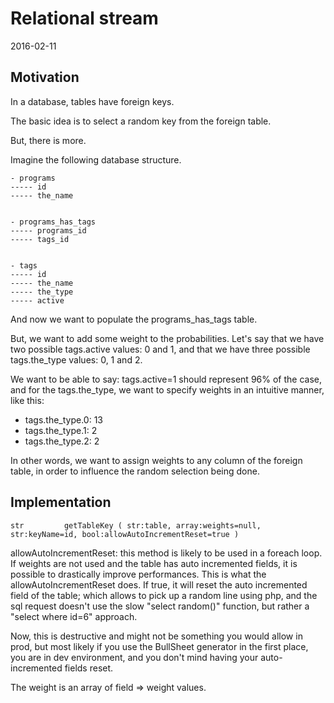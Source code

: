 Relational stream
=====================
2016-02-11





Motivation
-------------

In a database, tables have foreign keys.





The basic idea is to select a random key from the foreign table.

But, there is more.

Imagine the following database structure.


```
- programs
----- id
----- the_name


- programs_has_tags
----- programs_id
----- tags_id


- tags
----- id
----- the_name
----- the_type
----- active

```


And now we want to populate the programs_has_tags table.

But, we want to add some weight to the probabilities.
Let's say that we have two possible tags.active values: 0 and 1,
and that we have three possible tags.the_type values: 0, 1 and 2.

We want to be able to say: tags.active=1 should represent 96% of the case,
and for the tags.the_type, we want to specify weights in an intuitive manner, like this:

- tags.the_type.0:  13
- tags.the_type.1:  2
- tags.the_type.2:  2
 
 
In other words, we want to assign weights to any column of the foreign table, in order to influence the random selection 
being done.
 
 
 
Implementation
------------------ 


```
str         getTableKey ( str:table, array:weights=null, str:keyName=id, bool:allowAutoIncrementReset=true )
```


allowAutoIncrementReset: this method is likely to be used in a foreach loop.
If weights are not used and the table has auto incremented fields, it is possible to drastically improve performances.
This is what the allowAutoIncrementReset does.
If true, it will reset the auto incremented field of the table; which allows to pick up a random 
line using php, and the sql request doesn't use the slow "select random()" function, but rather 
a "select where id=6" approach.

Now, this is destructive and might not be something you would allow in prod, but most likely if you use 
the BullSheet generator in the first place, you are in dev environment, and you 
don't mind having your auto-incremented fields reset.
  

The weight is an array of field => weight values.





